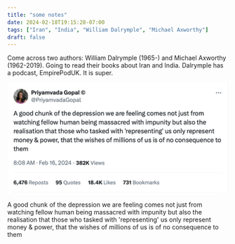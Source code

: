 ```yaml
---
title: "some notes"
date: 2024-02-18T19:15:28-07:00
tags: ["Iran", "India", "William Dalrymple", "Michael Axworthy"]
draft: false
---
```


Come across two authors: William Dalrymple (1965-) and Michael Axworthy (1962-2019). Going to read their books about Iran and India. Dalrymple has a podcast, EmpirePodUK. It is super.

![Gaza](gazafeb16.png)

A good chunk of the depression we are feeling comes not just from watching fellow human being massacred with impunity but also the realisation that those who tasked with 'representing' us only represent money & power, that the wishes of millions of us is of no consequence to them

